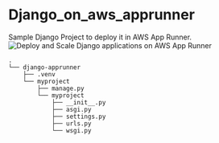 # Django_on_aws_apprunner
Sample Django Project to deploy it in AWS App Runner.
![Deploy and Scale Django applications on AWS App Runner](https://github.com/Sudarkodi-Muthiah-repo/12weeksAWSworkshopchallenge/tree/main/Week7)
```
.
└── django-apprunner
    ├── .venv
    └── myproject
        ├── manage.py
        └── myproject
            ├── __init__.py
            ├── asgi.py
            ├── settings.py
            ├── urls.py
            └── wsgi.py
```
